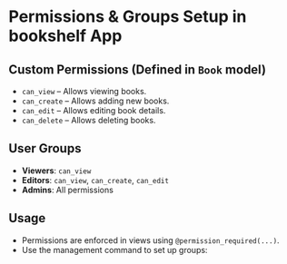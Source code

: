# Permissions & Groups Setup in bookshelf App

## Custom Permissions (Defined in `Book` model)
- `can_view` – Allows viewing books.
- `can_create` – Allows adding new books.
- `can_edit` – Allows editing book details.
- `can_delete` – Allows deleting books.

## User Groups
- **Viewers**: `can_view`
- **Editors**: `can_view`, `can_create`, `can_edit`
- **Admins**: All permissions

## Usage
- Permissions are enforced in views using `@permission_required(...)`.
- Use the management command to set up groups:
